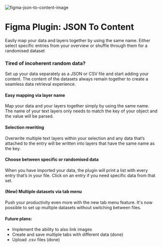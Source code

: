 ![figma-json-to-content-image](https://lucasdietrich.de/github/repositories/figma-json-to-content/img/banner-github.jpg)

# Figma Plugin: JSON To Content
Easily map your data and layers together by using the same name. Either select specific entries from your overview or shuffle through them for a randomised dataset

### Tired of incoherent random data?
Set up your data separately as a JSON or CSV file and start adding your content. The content of the datasets always remain together to create a seamless data retrieval experience.

#### Easy mapping via layer name
Map your data and your layers together simply by using the same name. The name of your text layers only needs to match the key of your object and the value will be parsed.

#### Selection rewriting
Overwrite multiple text layers within your selection and any data that’s attached to the entry will be written into layers that have the same name as the key.

#### Choose between specific or randomised data
When you have imported your data, the plugin will print a list with every entry that’s in your file. Click on an entry if you need specific data from that set.

#### (New) Multiple datasets via tab menu
Push your productivity even more with the new tab menu feature. It's now possible to set up multiple datasets without switching between files.

#### Future plans:
* Implement the ability to also link images
* Create and save multiple tabs with different data (done)
* Upload .csv files (done)